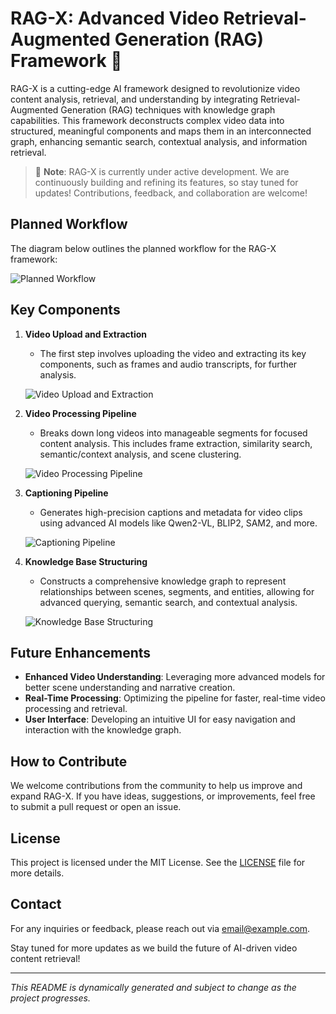 # RAG-X: Advanced Video Retrieval-Augmented Generation (RAG) Framework 🚧

RAG-X is a cutting-edge AI framework designed to revolutionize video content analysis, retrieval, and understanding by integrating Retrieval-Augmented Generation (RAG) techniques with knowledge graph capabilities. This framework deconstructs complex video data into structured, meaningful components and maps them in an interconnected graph, enhancing semantic search, contextual analysis, and information retrieval.

> 🚧 **Note**: RAG-X is currently under active development. We are continuously building and refining its features, so stay tuned for updates! Contributions, feedback, and collaboration are welcome!

## Planned Workflow

The diagram below outlines the planned workflow for the RAG-X framework:

![Planned Workflow](public/image1.png)

## Key Components

1. **Video Upload and Extraction**
   - The first step involves uploading the video and extracting its key components, such as frames and audio transcripts, for further analysis.
   
   ![Video Upload and Extraction](public/image2.png)

2. **Video Processing Pipeline**
   - Breaks down long videos into manageable segments for focused content analysis. This includes frame extraction, similarity search, semantic/context analysis, and scene clustering.
   
   ![Video Processing Pipeline](public/image3.png)

3. **Captioning Pipeline**
   - Generates high-precision captions and metadata for video clips using advanced AI models like Qwen2-VL, BLIP2, SAM2, and more.
   
   ![Captioning Pipeline](public/image4.png)

4. **Knowledge Base Structuring**
   - Constructs a comprehensive knowledge graph to represent relationships between scenes, segments, and entities, allowing for advanced querying, semantic search, and contextual analysis.
   
   ![Knowledge Base Structuring](public/image5.png)

## Future Enhancements

- **Enhanced Video Understanding**: Leveraging more advanced models for better scene understanding and narrative creation.
- **Real-Time Processing**: Optimizing the pipeline for faster, real-time video processing and retrieval.
- **User Interface**: Developing an intuitive UI for easy navigation and interaction with the knowledge graph.

## How to Contribute

We welcome contributions from the community to help us improve and expand RAG-X. If you have ideas, suggestions, or improvements, feel free to submit a pull request or open an issue.

## License

This project is licensed under the MIT License. See the [LICENSE](LICENSE) file for more details.

## Contact

For any inquiries or feedback, please reach out via [email@example.com](mailto:email@example.com).

Stay tuned for more updates as we build the future of AI-driven video content retrieval!

---

*This README is dynamically generated and subject to change as the project progresses.*
